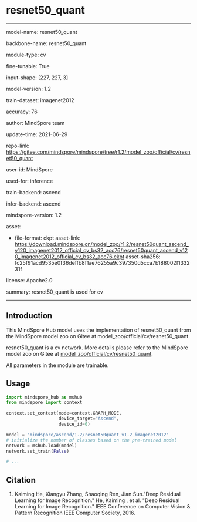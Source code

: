 # resnet50_quant

---

model-name: resnet50_quant

backbone-name: resnet50_quant

module-type: cv

fine-tunable: True

input-shape: [227, 227, 3]

model-version: 1.2

train-dataset: imagenet2012

accuracy: 76

author: MindSpore team

update-time: 2021-06-29

repo-link: <https://gitee.com/mindspore/mindspore/tree/r1.2/model_zoo/official/cv/resnet50_quant>

user-id: MindSpore

used-for: inference

train-backend: ascend

infer-backend: ascend

mindspore-version: 1.2

asset:

-
    file-format: ckpt
    asset-link: <https://download.mindspore.cn/model_zoo/r1.2/resnet50quant_ascend_v120_imagenet2012_official_cv_bs32_acc76/resnet50quant_ascend_v120_imagenet2012_official_cv_bs32_acc76.ckpt>
    asset-sha256: fc25f91acd9535e0f36deffb8f1ae76255a9c397350d5cca7b188002f133231f

license: Apache2.0

summary: resnet50_quant is used for cv

---

## Introduction

This MindSpore Hub model uses the implementation of resnet50_quant from the MindSpore model zoo on Gitee at model_zoo/official/cv/resnet50_quant.

resnet50_quant is a cv network. More details please refer to the MindSpore model zoo on Gitee at [model_zoo/official/cv/resnet50_quant](https://gitee.com/mindspore/mindspore/blob/r1.2/model_zoo/official/cv/resnet50_quant/README.md).

All parameters in the module are trainable.

## Usage

```python
import mindspore_hub as mshub
from mindspore import context

context.set_context(mode=context.GRAPH_MODE,
                    device_target="Ascend",
                    device_id=0)

model = "mindspore/ascend/1.2/resnet50quant_v1.2_imagenet2012"
# initialize the number of classes based on the pre-trained model
network = mshub.load(model)
network.set_train(False)

# ...
```

## Citation

1. Kaiming He, Xiangyu Zhang, Shaoqing Ren, Jian Sun."Deep Residual Learning for Image Recognition." He, Kaiming , et al. "Deep Residual Learning for Image Recognition." IEEE Conference on Computer Vision & Pattern Recognition IEEE Computer Society, 2016.

